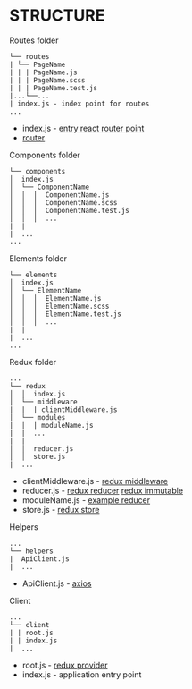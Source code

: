 # STRUCTURE

Routes folder
```
└── routes
| └── PageName
| | | PageName.js
| | | PageName.scss
| | | PageName.test.js
|...└──...
| index.js - index point for routes
...
```

* index.js - [entry react router point](https://github.com/ReactTraining/react-router/blob/v3/docs/guides/DynamicRouting.md)
* [router](https://github.com/ReactTraining/react-router/tree/master/packages/react-router)

Components folder
```
└── components
│  index.js
│  └── ComponentName
│  │  │  ComponentName.js
│  │  │  ComponentName.scss
│  │  │  ComponentName.test.js
│  │  │  ...
|  |
|  ...
...
```

Elements folder
```
└── elements
│  index.js
│  └── ElementName
│  │  │  ElementName.js
│  │  │  ElementName.scss
│  │  │  ElementName.test.js
│  │  │  ...
|  |
|  ...
...
```

Redux folder
```
...
└── redux
│  │  index.js
│  └── middleware
|  |  | clientMiddleware.js
│  └── modules
|  |  | moduleName.js
|  |  ...
|  |
│  │  reducer.js
│  │  store.js
|  ...
```

* clientMiddleware.js - [redux middleware](http://redux.js.org/docs/advanced/Middleware.html)
* reducer.js - [redux reducer](http://redux.js.org/docs/basics/Reducers.html) [redux immutable](https://github.com/indexiatech/redux-immutablejs)
* moduleName.js - [example reducer](http://redux.js.org/docs/recipes/StructuringReducers.html)
* store.js - [redux store](http://redux.js.org/docs/api/Store.html)


Helpers
```
...
└── helpers
|  ApiClient.js
|  ...
```

* ApiClient.js - [axios](https://github.com/axios/axios)

Client
```
...
└── client
| | root.js
| | index.js
|  ...
```

* root.js - [redux provider](http://redux.js.org/docs/advanced/UsageWithReactRouter.html)
* index.js - application entry point
